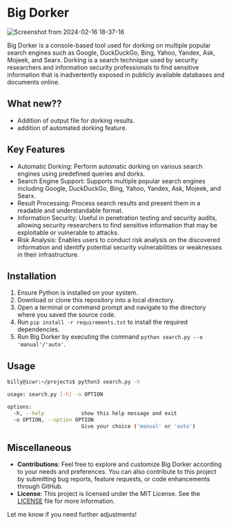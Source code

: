 # Big Dorker
![Screenshot from 2024-02-16 18-37-16](https://github.com/ICWR-TEAM/BigDorker/assets/45759837/d8673742-2a4e-4852-9905-2c8acda097d3)

Big Dorker is a console-based tool used for dorking on multiple popular search engines such as Google, DuckDuckGo, Bing, Yahoo, Yandex, Ask, Mojeek, and Searx. Dorking is a search technique used by security researchers and information security professionals to find sensitive information that is inadvertently exposed in publicly available databases and documents online.

## What new??
- Addition of output file for dorking results.
- addition of automated dorking feature.

## Key Features

- Automatic Dorking: Perform automatic dorking on various search engines using predefined queries and dorks.
- Search Engine Support: Supports multiple popular search engines including Google, DuckDuckGo, Bing, Yahoo, Yandex, Ask, Mojeek, and Searx.
- Result Processing: Process search results and present them in a readable and understandable format.
- Information Security: Useful in penetration testing and security audits, allowing security researchers to find sensitive information that may be exploitable or vulnerable to attacks.
- Risk Analysis: Enables users to conduct risk analysis on the discovered information and identify potential security vulnerabilities or weaknesses in their infrastructure.

## Installation

1. Ensure Python is installed on your system.
2. Download or clone this repository into a local directory.
3. Open a terminal or command prompt and navigate to the directory where you saved the source code.
4. Run `pip install -r requirements.txt` to install the required dependencies.
5. Run Big Dorker by executing the command `python search.py --o 'manual'/'auto'`.

## Usage

```bash
billy@icwr:~/projects$ python3 search.py -h

usage: search.py [-h] -o OPTION

options:
  -h, --help            show this help message and exit
  -o OPTION, --option OPTION
                        Give your choice ('manual' or 'auto')

```

## Miscellaneous

- **Contributions**: Feel free to explore and customize Big Dorker according to your needs and preferences. You can also contribute to this project by submitting bug reports, feature requests, or code enhancements through GitHub.
- **License**: This project is licensed under the MIT License. See the [LICENSE](LICENSE) file for more information.

Let me know if you need further adjustments!
